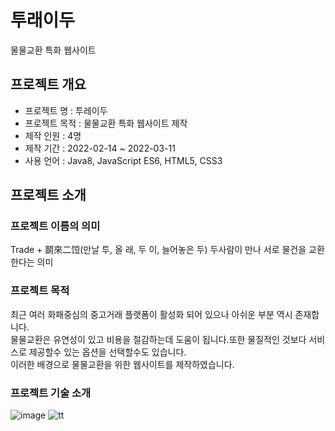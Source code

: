 # 투래이두
물물교환 특화 웹사이트

## 프로젝트 개요
- 프로젝트 명 : 투레이두
- 프로젝트 목적 : 물물교환 특화 웹사이트 제작
- 제작 인원 : 4명
- 제작 기간 : 2022-02-14 ~ 2022-03-11
- 사용 언어 : Java8, JavaScript ES6, HTML5, CSS3

## 프로젝트 소개

### 프로젝트 이름의 의미
Trade + 鬬來二饾(만날 투, 올 래, 두 이, 늘어놓은 두)
  두사람이 만나 서로 물건을 교환한다는 의미
### 프로젝트 목적
최근 여러 화패중심의 중고거래 플랫폼이 활성화 되어 있으나 아쉬운 부분 역시 존재합니다.<br/>
물물교환은 유연성이 있고 비용을 절감하는데 도움이 됩니다.또한 물질적인 것보다 서비스로 제공할수 있는 옵션을 선택할수도 있습니다.<br/>
이러한 배경으로 물물교환을 위한 웹사이트를 제작하였습니다.


### 프로젝트 기술 소개 
![image](https://user-images.githubusercontent.com/87586153/158404711-9bc64348-570c-4591-bd18-45bf50a4c2f1.jpg)
![tt](https://user-images.githubusercontent.com/87586153/158603753-2f3cbf18-8972-4359-af35-a81322e0b907.PNG)
